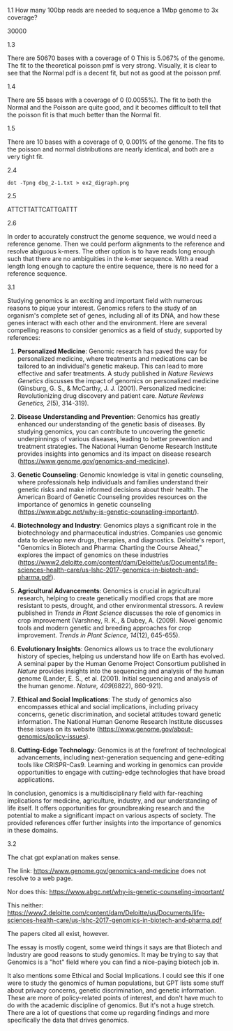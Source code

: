 1.1 How many 100bp reads are needed to sequence a 1Mbp genome to 3x coverage?

30000

1.3

There are 50670 bases with a coverage of 0
This is 5.067% of the genome. The fit to the
theoretical poisson pmf is very strong.
Visually, it is clear to see that the Normal
pdf is a decent fit, but not as good at the
poisson pmf.

1.4

There are 55 bases with a coverage of 0 (0.0055%).
The fit to both the Normal and the Poisson are quite
good, and it becomes difficult to tell that the poisson
fit is that much better than the Normal fit.

1.5

There are 10 bases with a coverage of 0, 0.001% of the genome.
The fits to the poisson and normal distributions are nearly
identical, and both are a very tight fit.

2.4

`dot -Tpng dbg_2-1.txt > ex2_digraph.png`

2.5

ATTCTTATTCATTGATTT

2.6

In order to accurately construct the genome sequence, we would need a reference
genome. Then we could perform alignments to the reference and resolve abiguous
k-mers. The other option is to have reads long enough such that there are no
ambiguities in the k-mer sequence. With a read length long enough to capture
the entire sequence, there is no need for a reference sequence.

3.1

Studying genomics is an exciting and important field with numerous reasons to
pique your interest. Genomics refers to the study of an organism's complete set
of genes, including all of its DNA, and how these genes interact with each
other and the environment. Here are several compelling reasons to consider
genomics as a field of study, supported by references:

1. **Personalized Medicine**: Genomic research has paved the way for
   personalized medicine, where treatments and medications can be tailored to
   an individual's genetic makeup. This can lead to more effective and safer
   treatments. A study published in *Nature Reviews Genetics* discusses the
   impact of genomics on personalized medicine (Ginsburg, G. S., & McCarthy, J.
   J. (2001). Personalized medicine: Revolutionizing drug discovery and patient
   care. *Nature Reviews Genetics, 2*(5), 314-319).

2. **Disease Understanding and Prevention**: Genomics has greatly enhanced our
   understanding of the genetic basis of diseases. By studying genomics, you
   can contribute to uncovering the genetic underpinnings of various diseases,
   leading to better prevention and treatment strategies. The National Human
   Genome Research Institute provides insights into genomics and its impact on
   disease research (https://www.genome.gov/genomics-and-medicine).

3. **Genetic Counseling**: Genomic knowledge is vital in genetic counseling,
   where professionals help individuals and families understand their genetic
   risks and make informed decisions about their health. The American Board of
   Genetic Counseling provides resources on the importance of genomics in
   genetic counseling
   (https://www.abgc.net/why-is-genetic-counseling-important/).

4. **Biotechnology and Industry**: Genomics plays a significant role in the
   biotechnology and pharmaceutical industries. Companies use genomic data to
   develop new drugs, therapies, and diagnostics. Deloitte's report, "Genomics
   in Biotech and Pharma: Charting the Course Ahead," explores the impact of
   genomics on these industries
   (https://www2.deloitte.com/content/dam/Deloitte/us/Documents/life-sciences-health-care/us-lshc-2017-genomics-in-biotech-and-pharma.pdf).

5. **Agricultural Advancements**: Genomics is crucial in agricultural research,
   helping to create genetically modified crops that are more resistant to
   pests, drought, and other environmental stressors. A review published in
   *Trends in Plant Science* discusses the role of genomics in crop improvement
   (Varshney, R. K., & Dubey, A. (2009). Novel genomic tools and modern genetic
   and breeding approaches for crop improvement. *Trends in Plant Science,
   14*(12), 645-655).

6. **Evolutionary Insights**: Genomics allows us to trace the evolutionary
   history of species, helping us understand how life on Earth has evolved.
   A seminal paper by the Human Genome Project Consortium published in *Nature*
   provides insights into the sequencing and analysis of the human genome
   (Lander, E. S., et al. (2001). Initial sequencing and analysis of the human
   genome. *Nature, 409*(6822), 860-921).

7. **Ethical and Social Implications**: The study of genomics also encompasses
   ethical and social implications, including privacy concerns, genetic
   discrimination, and societal attitudes toward genetic information. The
   National Human Genome Research Institute discusses these issues on its
   website (https://www.genome.gov/about-genomics/policy-issues).

8. **Cutting-Edge Technology**: Genomics is at the forefront of technological
   advancements, including next-generation sequencing and gene-editing tools
   like CRISPR-Cas9. Learning and working in genomics can provide opportunities
   to engage with cutting-edge technologies that have broad applications.

In conclusion, genomics is a multidisciplinary field with far-reaching
implications for medicine, agriculture, industry, and our understanding of life
itself. It offers opportunities for groundbreaking research and the potential
to make a significant impact on various aspects of society. The provided
references offer further insights into the importance of genomics in these
domains.

3.2

The chat gpt explanation makes sense.

The link: https://www.genome.gov/genomics-and-medicine does not resolve to a web page.

Nor does this: https://www.abgc.net/why-is-genetic-counseling-important/

This neither: https://www2.deloitte.com/content/dam/Deloitte/us/Documents/life-sciences-health-care/us-lshc-2017-genomics-in-biotech-and-pharma.pdf

The papers cited all exist, however.

The essay is mostly cogent, some weird things it says are that Biotech and
Industry are good reasons to study genomics. It may be trying to say that
Genomics is a "hot" field where you can find a nice-paying biotech job in.

It also mentions some Ethical and Social Implications. I could see this if one
were to study the genomics of human populations, but GPT lists some stuff about
privacy concerns, genetic discrimination, and genetic information. These are
more of policy-related points of interest, and don't have much to do with the
academic discipline of genomics. But it's not a huge stretch. There are a lot
of questions that come up regarding findings and more specifically the data
that drives genomics.


